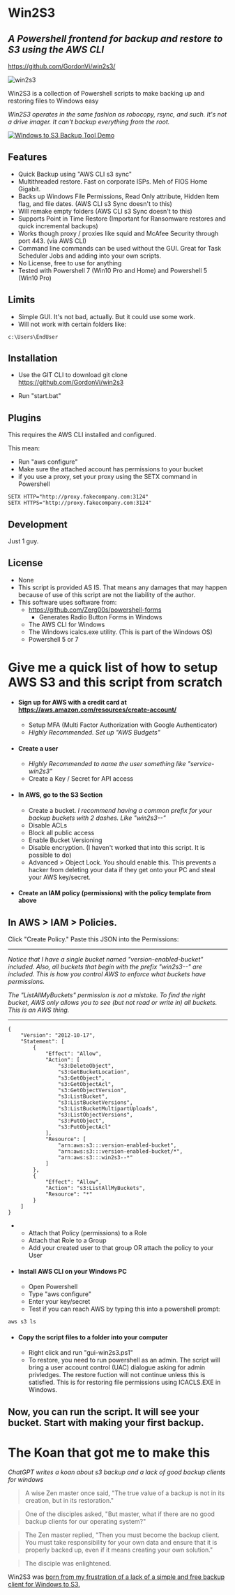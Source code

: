# Win2S3
## _A Powershell frontend for backup and restore to S3 using the AWS CLI_
https://github.com/GordonVi/win2s3/

![win2s3](http://virasawmi.com/gordon/images/win2s3.jpg)

Win2S3 is a collection of Powershell scripts to make backing up and restoring files to Windows easy

_Win2S3 operates in the same fashion as robocopy, rsync, and such. It's not a drive imager. It can't backup everything from the root._

[![WIndows to S3 Backup Tool Demo](http://virasawmi.com/gordon/images/youtube_button_3.jpg)](https://youtu.be/6BhOdjhKD18)

## Features

- Quick Backup using "AWS CLI s3 sync"
- Multithreaded restore. Fast on corporate ISPs. Meh of FIOS Home Gigabit. 
- Backs up Windows File Permissions, Read Only attribute, Hidden Item flag, and file dates. (AWS CLI s3 Sync doesn't to this)
- Will remake empty folders (AWS CLI s3 Sync doesn't to this)
- Supports Point in Time Restore (Important for Ransomware restores and quick incremental backups)
- Works though proxy / proxies like squid and McAfee Security through port 443. (via AWS CLI)
- Command line commands can be used without the GUI. Great for Task Scheduler Jobs and adding into your own scripts.
- No License, free to use for anything
- Tested with Powershell 7 (Win10 Pro and Home) and Powershell 5 (Win10 Pro)

## Limits
- Simple GUI. It's not bad, actually. But it could use some work.
- Will not work with certain folders like:
```
c:\Users\EndUser
```

## Installation

- Use the GIT CLI to download
    git clone https://github.com/GordonVi/win2s3
    
- Run "start.bat"

## Plugins

This requires the AWS CLI installed and configured.

This mean:

- Run "aws configure"
- Make sure the attached account has permissions to your bucket
- if you use a proxy, set your proxy using the SETX command in Powershell
```
SETX HTTP="http://proxy.fakecompany.com:3124"
SETX HTTPS="http://proxy.fakecompany.com:3124"
```


## Development

Just 1 guy.


## License

- None
- This script is provided AS IS. That means any damages that may happen because of use of this script are not the liability of the author.
- This software uses software from:
  - https://github.com/Zerg00s/powershell-forms
    - Generates Radio Button Forms in Windows
  - The AWS CLI for Windows  
  - The Windows icalcs.exe utility. (This is part of the Windows OS)
  - Powershell 5 or 7
  
# Give me a quick list of how to setup AWS S3 and this script from scratch

- #### Sign up for AWS with a credit card at https://aws.amazon.com/resources/create-account/
  - Setup MFA (Multi Factor Authorization with Google Authenticator)
  - _Highly Recommended. Set up "AWS Budgets"_

- #### Create a user
  - _Highly Recommended to name the user something like "service-win2s3"_
  - Create a Key / Secret for API access

- #### In AWS, go to the S3 Section
  - Create a bucket. 
_I recommend having a common prefix for your backup buckets with 2 dashes. Like "win2s3--"_
  - Disable ACLs
  - Block all public access
  - Enable Bucket Versioning
  - Disable encryption. (I haven't worked that into this script. It is possible to do)
  - Advanced > Object Lock. You should enable this. This prevents a hacker from deleting your data if they get onto your PC and steal your AWS key/secret.

- #### Create an IAM policy (permissions) with the policy template from above

## In AWS > IAM > Policies.

Click "Create Policy."
Paste this JSON into the Permissions:

--------------------
_Notice that I have a single bucket named "version-enabled-bucket" included. Also, all buckets that begin with the prefix "win2s3--" are included. This is how you control AWS to enforce what buckets have permissions._ 

_The "ListAllMyBuckets" permission is not a mistake. To find the right bucket, AWS only allows you to see (but not read or write in) all buckets. This is an AWS thing._

--------------------

```
{
    "Version": "2012-10-17",
    "Statement": [
        {
            "Effect": "Allow",
            "Action": [
                "s3:DeleteObject",
                "s3:GetBucketLocation",
                "s3:GetObject",
                "s3:GetObjectAcl",
                "s3:GetObjectVersion",
                "s3:ListBucket",
                "s3:ListBucketVersions",
                "s3:ListBucketMultipartUploads",
                "s3:ListObjectVersions",
                "s3:PutObject",
                "s3:PutObjectAcl"
            ],
            "Resource": [
                "arn:aws:s3:::version-enabled-bucket",
                "arn:aws:s3:::version-enabled-bucket/*",
                "arn:aws:s3:::win2s3--*"
            ]
        },
        {
            "Effect": "Allow",
            "Action": "s3:ListAllMyBuckets",
            "Resource": "*"
        }
    ]
}
```
-
  - Attach that Policy (permissions) to a Role
  - Attach that Role to a Group
  - Add your created user to that group OR attach the policy to your User

- #### Install AWS CLI on your Windows PC
  - Open Powershell
  - Type "aws configure"
  - Enter your key/secret
  - Test if you can reach AWS by typing this into a powershell prompt:
```
aws s3 ls
```

- #### Copy the script files to a folder into your computer
  - Right click and run "gui-win2s3.ps1"
  - To restore, you need to run powershell as an admin. The script will bring a user account control (UAC) dialogue asking for admin privledges. The restore fuction will not continue unless this is satisfied. This is for restoring file permissions using ICACLS.EXE in Windows.

## Now, you can run the script. It will see your bucket. Start with making your first backup.

# The Koan that got me to make this

_ChatGPT writes a koan about s3 backup and a lack of good backup clients for windows_

> A wise Zen master once said, "The true value of a backup is not in its creation, but in its restoration."

> One of the disciples asked, "But master, what if there are no good backup clients for our operating system?"

> The Zen master replied, "Then you must become the backup client. You must take responsibility for your own data and ensure that it is properly backed up, even if it means creating your own solution."

> The disciple was enlightened.

Win2S3 was [born from my frustration of a lack of a simple and free backup client for Windows to S3.](https://old.reddit.com/r/aws/comments/yxy9cp/windows_server_backup_to_s3_via_proxy/) 

